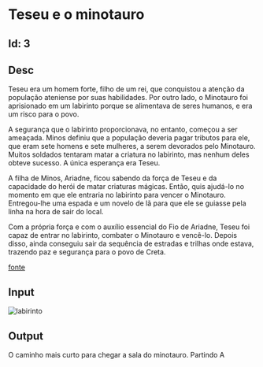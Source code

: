 # Teseu e o minotauro

## Id: 3

## Desc

Teseu era um homem forte, filho de um rei, que conquistou a atenção da população ateniense por suas habilidades. Por outro lado, o Minotauro foi aprisionado em um labirinto porque se alimentava de seres humanos, e era um risco para o povo.

A segurança que o labirinto proporcionava, no entanto, começou a ser ameaçada. Minos definiu que a população deveria pagar tributos para ele, que eram sete homens e sete mulheres, a serem devorados pelo Minotauro. Muitos soldados tentaram matar a criatura no labirinto, mas nenhum deles obteve sucesso. A única esperança era Teseu.

A filha de Minos, Ariadne, ficou sabendo da força de Teseu e da capacidade do herói de matar criaturas mágicas. Então, quis ajudá-lo no momento em que ele entraria no labirinto para vencer o Minotauro. Entregou-lhe uma espada e um novelo de lã para que ele se guiasse pela linha na hora de sair do local.

Com a própria força e com o auxílio essencial do Fio de Ariadne, Teseu foi capaz de entrar no labirinto, combater o Minotauro e vencê-lo. Depois disso, ainda conseguiu sair da sequência de estradas e trilhas onde estava, trazendo paz e segurança para o povo de Creta.

[fonte](https://www.eusemfronteiras.com.br/o-mito-de-teseu-e-minotauro-mais-que-uma-historia/)

## Input

![labirinto](https://encrypted-tbn0.gstatic.com/images?q=tbn:ANd9GcRfW5aCOkg9LXavQKwEH0eL6ftwzzFSrzaUAjdccWhbuZaIF9ej1aspE2nFyISkm-I9ZCE&usqp=CAU)

## Output

O caminho mais curto para chegar a sala do minotauro. Partindo A
